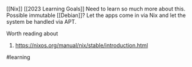 [[Nix]]
[[2023 Learning Goals]]
Need to learn so much more about this. Possible immutable [[Debian]]?
Let the apps come in via Nix and let the system be handled via APT.

Worth reading about
1)  https://nixos.org/manual/nix/stable/introduction.html

#learning 